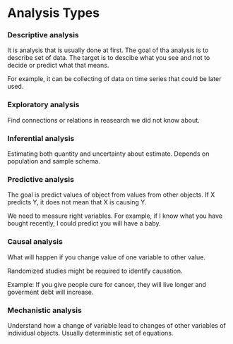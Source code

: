 # Analysis Types

### Descriptive analysis

It is analysis that is usually done at first. The goal of tha analysis is to describe set of data. The target is to descibe what you see and not to decide or predict what that means.

For example, it can be collecting of data on time series that could be later used.

### Exploratory analysis

Find connections or relations in reasearch we did not know about.

### Inferential analysis

Estimating both quantity and uncertainty about estimate. Depends on population and sample schema.

### Predictive analysis

The goal is predict values of object from values from other objects. If X predicts Y, it does not mean that X is causing Y.

We need to measure right variables. For example, if I know what you have bought recently, I could predict you will have a baby.

### Causal analysis

What will happen if you change value of one variable to other value.

Randomized studies might be required to identify causation.

Example: If you give people cure for cancer, they will live longer and goverment debt will increase.

### Mechanistic analysis

Understand how a change of variable lead to changes of other variables of individual objects.
Usually deterministic set of equations.

